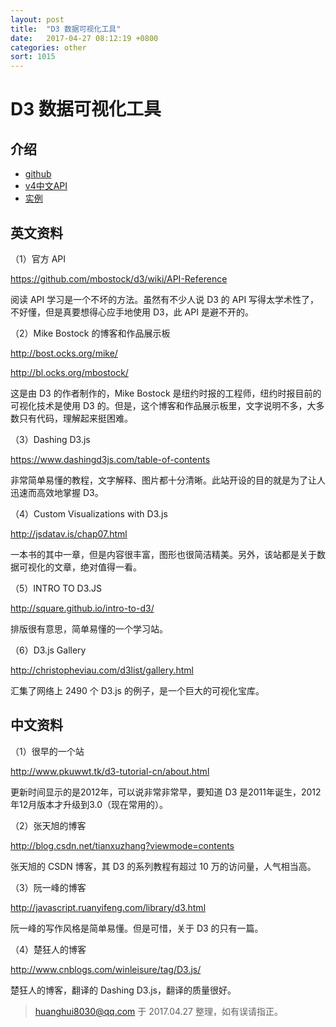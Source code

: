 ```yaml
---
layout: post
title:  "D3 数据可视化工具"
date:   2017-04-27 08:12:19 +0800
categories: other
sort: 1015
---
```


# D3 数据可视化工具

## 介绍

- [github](https://github.com/d3/d3/)
- [v4中文API](https://github.com/tianxuzhang/d3.v4-API-Translation)
- [实例](https://github.com/d3/d3/wiki/Gallery )

## 英文资料

（1）官方 API

https://github.com/mbostock/d3/wiki/API-Reference

阅读 API 学习是一个不坏的方法。虽然有不少人说 D3 的 API 写得太学术性了，不好懂，但是真要想得心应手地使用 D3，此 API 是避不开的。

（2）Mike Bostock 的博客和作品展示板

http://bost.ocks.org/mike/

http://bl.ocks.org/mbostock/

这是由 D3 的作者制作的，Mike Bostock 是纽约时报的工程师，纽约时报目前的可视化技术是使用 D3 的。但是，这个博客和作品展示板里，文字说明不多，大多数只有代码，理解起来挺困难。

 （3）Dashing D3.js

https://www.dashingd3js.com/table-of-contents

非常简单易懂的教程，文字解释、图片都十分清晰。此站开设的目的就是为了让人迅速而高效地掌握 D3。

 （4）Custom Visualizations with D3.js

http://jsdatav.is/chap07.html

一本书的其中一章，但是内容很丰富，图形也很简洁精美。另外，该站都是关于数据可视化的文章，绝对值得一看。

 （5）INTRO TO D3.JS

http://square.github.io/intro-to-d3/

排版很有意思，简单易懂的一个学习站。

 （6）D3.js Gallery

http://christopheviau.com/d3list/gallery.html

汇集了网络上 2490 个 D3.js 的例子，是一个巨大的可视化宝库。

 ## 中文资料

 （1）很早的一个站

http://www.pkuwwt.tk/d3-tutorial-cn/about.html

更新时间显示的是2012年，可以说非常非常早，要知道 D3 是2011年诞生，2012年12月版本才升级到3.0（现在常用的）。

 （2）张天旭的博客

http://blog.csdn.net/tianxuzhang?viewmode=contents

张天旭的 CSDN 博客，其 D3 的系列教程有超过 10 万的访问量，人气相当高。

 （3）阮一峰的博客

http://javascript.ruanyifeng.com/library/d3.html

阮一峰的写作风格是简单易懂。但是可惜，关于 D3 的只有一篇。

 （4）楚狂人的博客

http://www.cnblogs.com/winleisure/tag/D3.js/

楚狂人的博客，翻译的 Dashing D3.js，翻译的质量很好。



> huanghui8030@qq.com 于 2017.04.27 整理，如有误请指正。

